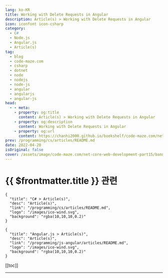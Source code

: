 ```yaml
---
lang: ko-KR
title: Working with Delete Requests in Angular
description: Article(s) > Working with Delete Requests in Angular
icon: iconfont icon-csharp
category: 
  - C#
  - Node.js
  - Angular.js
  - Article(s)
tag: 
  - blog
  - code-maze.com
  - csharp
  - dotnet
  - node
  - nodejs
  - node-js
  - angular
  - angularjs
  - angular-js
head:  
  - - meta:
    - property: og:title
      content: Article(s) > Working with Delete Requests in Angular
    - property: og:description
      content: Working with Delete Requests in Angular
    - property: og:url
      content: https://chanhi2000.github.io/bookshelf/code-maze.com/net-core-web-development-part15.html
prev: /programming/cs/articles/README.md
date: 2022-04-20
isOriginal: false
cover: /assets/image/code-maze.com/net-core-web-development-part15/banner.png
---
```


# {{ $frontmatter.title }} 관련

```component VPCard
{
  "title": "C# > Article(s)",
  "desc": "Article(s)",
  "link": "/programming/cs/articles/README.md",
  "logo": "/images/ico-wind.svg",
  "background": "rgba(10,10,10,0.2)"
}
```

```component VPCard
{
  "title": "Angular.js > Article(s)",
  "desc": "Article(s)",
  "link": "/programming/js-angular/articles/README.md",
  "logo": "/images/ico-wind.svg",
  "background": "rgba(10,10,10,0.2)"
}
```

[[toc]]

---

<SiteInfo
  name="Working with Delete Requests in Angular"
  desc="This post is focused on Angular Delete Actions by using the DELETE request. We are going to delete entities and to finish the coding part of the series."
  url="https://code-maze.com/net-core-web-development-part15/"
  logo="/assets/image/code-maze.com/favicon.png"
  preview="/assets/image/code-maze.com/net-core-web-development-part15/banner.png"/>

<!-- TODO: 작성 -->
